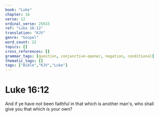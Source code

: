 ```yaml
---
book: "Luke"
chapter: 16
verse: 12
ordinal_verse: 25633
ref: "Luke 16:12"
translation: "KJV"
genre: "Gospel"
word_count: 22
topics: []
cross_references: []
grammar_tags: [question, conjunctive-opener, negation, conditional]
thematic_tags: []
tags: ["Bible","KJV","Luke"]
---
```


# Luke 16:12

And if ye have not been faithful in that which is another man's, who shall give you that which is your own?
